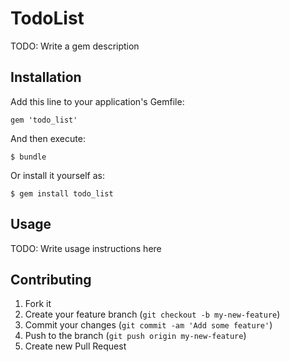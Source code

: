 # TodoList

TODO: Write a gem description

## Installation

Add this line to your application's Gemfile:

    gem 'todo_list'

And then execute:

    $ bundle

Or install it yourself as:

    $ gem install todo_list

## Usage

TODO: Write usage instructions here

## Contributing

1. Fork it
2. Create your feature branch (`git checkout -b my-new-feature`)
3. Commit your changes (`git commit -am 'Add some feature'`)
4. Push to the branch (`git push origin my-new-feature`)
5. Create new Pull Request
